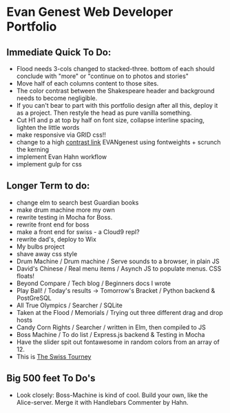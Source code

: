 # Evan Genest Web Developer Portfolio

## Immediate Quick To Do: 
* Flood needs 3-cols changed to stacked-three.  bottom of each should conclude with "more" or "continue on to photos and stories"
* Move half of each columns content to those sites.
* The color contrast between the Shakespeare header and background needs to become negligible.
* If you can't bear to part with this portfolio design after all this, deploy it as a project.  Then restyle the head as pure vanilla something.
* Cut H1 and p at top by half on font size, collapse interline spacing, lighten the little words
* make responsive via GRID css!!
* change to a high [contrast link](https://www.makeuseof.com/tag/typography-terms-explained/) EVANgenest using fontweights + scrunch the kerning
* implement Evan Hahn workflow
* implement gulp for css

## Longer Term to do:
*  change elm to search best Guardian books
* make drum machine more my own
* rewrite testing in Mocha for Boss.  
* rewrite front end for boss
* make a front end for swiss - a Cloud9 repl?		
* rewrite dad's, deploy to Wix
* My bulbs project
* shave away css style
* Drum Machine / Drum machine / Serve sounds to a browser, in plain JS
* David's Chinese / Real menu items / Asynch JS to populate menus.  CSS floats!
* Beyond Compare / Tech blog / Beginners docs I wrote 
* Play Ball! / Today's results -> Tomorrow's Bracket / Python backend & PostGreSQL
* All True Olympics / Searcher / SQLite
* Taken at the Flood / Memorials / Trying out three different drag and drop hosts
* Candy Corn Rights  / Searcher / written in Elm, then compiled to JS
* Boss Machine / To do list / Express.js backend & Testing in Mocha
* Have the slider spit out fontawesome in random colors from an array of 12.
* This is [The Swiss Tourney](https://github.com/atom-box/mars/tree/master/vagrant/tournament)

## Big 500 feet To Do's
* Look closely: Boss-Machine is kind of cool.  Build your own, like the Alice-server.  Merge it with Handlebars Commenter by Hahn.
